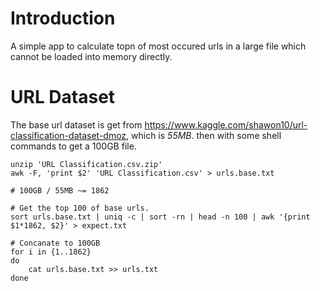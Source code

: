 # Introduction
A simple app to calculate topn of most occured urls in a large file which cannot be loaded into memory directly.

# URL Dataset
The base url dataset is get from https://www.kaggle.com/shawon10/url-classification-dataset-dmoz,
which is *55MB*. then with some shell commands to get a 100GB file.
```
unzip 'URL Classification.csv.zip'
awk -F, 'print $2' 'URL Classification.csv' > urls.base.txt

# 100GB / 55MB ~= 1862

# Get the top 100 of base urls.
sort urls.base.txt | uniq -c | sort -rn | head -n 100 | awk '{print $1*1862, $2}' > expect.txt

# Concanate to 100GB
for i in {1..1862}
do
    cat urls.base.txt >> urls.txt
done
```
